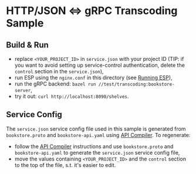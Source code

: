 # HTTP/JSON <=> gRPC Transcoding Sample

## Build & Run

 - replace `<YOUR_PROJECT_ID>` in `service.json` with your project ID
   (TIP: if you want to avoid setting up service-control authentication, delete
   the `control` section in the `service.json`),
 - run ESP using the `nginx.conf` in this directory
   (see [Running ESP](/doc/running.md)),
 - run the gRPC backend: `bazel run //test/transcoding:bookstore-server`,
 - try it out: `curl http://localhost:8090/shelves`.

## Service Config
The `service.json` service config file used in this sample is generated from
`bookstore.proto` and `bookstore-api.yaml` using
[API Compiler](https://github.com/googleapis/api-compiler). To regenerate:

 - follow the [API Compiler](https://github.com/googleapis/api-compiler)
   instructions and use `bookstore.proto` and `bookstore-api.yaml` to generate
   the `service.json` service config file,
 - move the values containing `<YOUR_PROJECT_ID>` and the `control` section to
   the top of the file, s.t. it's easier to edit.
